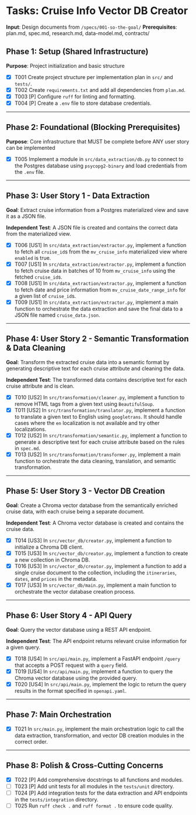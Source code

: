 # Tasks: Cruise Info Vector DB Creator

**Input**: Design documents from `/specs/001-so-the-goal/`
**Prerequisites**: plan.md, spec.md, research.md, data-model.md, contracts/

## Phase 1: Setup (Shared Infrastructure)

**Purpose**: Project initialization and basic structure

- [X] T001 Create project structure per implementation plan in `src/` and `tests/`.
- [X] T002 Create `requirements.txt` and add all dependencies from `plan.md`.
- [X] T003 [P] Configure `ruff` for linting and formatting.
- [X] T004 [P] Create a `.env` file to store database credentials.

---

## Phase 2: Foundational (Blocking Prerequisites)

**Purpose**: Core infrastructure that MUST be complete before ANY user story can be implemented

- [X] T005 Implement a module in `src/data_extraction/db.py` to connect to the Postgres database using `psycopg2-binary` and load credentials from the `.env` file.

---

## Phase 3: User Story 1 - Data Extraction

**Goal**: Extract cruise information from a Postgres materialized view and save it as a JSON file.

**Independent Test**: A JSON file is created and contains the correct data from the materialized view.

- [X] T006 [US1] In `src/data_extraction/extractor.py`, implement a function to fetch all `cruise_id`s from the `mv_cruise_info` materialized view where `enabled` is true.
- [X] T007 [US1] In `src/data_extraction/extractor.py`, implement a function to fetch cruise data in batches of 10 from `mv_cruise_info` using the fetched `cruise_id`s.
- [X] T008 [US1] In `src/data_extraction/extractor.py`, implement a function to fetch date and price information from `mv_cruise_date_range_info` for a given list of `cruise_id`s.
- [X] T009 [US1] In `src/data_extraction/extractor.py`, implement a main function to orchestrate the data extraction and save the final data to a JSON file named `cruise_data.json`.

---

## Phase 4: User Story 2 - Semantic Transformation & Data Cleaning

**Goal**: Transform the extracted cruise data into a semantic format by generating descriptive text for each cruise attribute and cleaning the data.

**Independent Test**: The transformed data contains descriptive text for each cruise attribute and is clean.

- [X] T010 [US2] In `src/transformation/cleaner.py`, implement a function to remove HTML tags from a given text using `BeautifulSoup`.
- [X] T011 [US2] In `src/transformation/translator.py`, implement a function to translate a given text to English using `googletrans`. It should handle cases where the `en` localization is not available and try other localizations.
- [X] T012 [US2] In `src/transformation/semantic.py`, implement a function to generate a descriptive text for each cruise attribute based on the rules in `spec.md`.
- [X] T013 [US2] In `src/transformation/transformer.py`, implement a main function to orchestrate the data cleaning, translation, and semantic transformation.

---

## Phase 5: User Story 3 - Vector DB Creation

**Goal**: Create a Chroma vector database from the semantically enriched cruise data, with each cruise being a separate document.

**Independent Test**: A Chroma vector database is created and contains the cruise data.

- [X] T014 [US3] In `src/vector_db/creator.py`, implement a function to initialize a Chroma DB client.
- [X] T015 [US3] In `src/vector_db/creator.py`, implement a function to create a new collection in Chroma DB.
- [X] T016 [US3] In `src/vector_db/creator.py`, implement a function to add a single cruise document to the collection, including the `itineraries`, `dates`, and `prices` in the metadata.
- [X] T017 [US3] In `src/vector_db/main.py`, implement a main function to orchestrate the vector database creation process.

---

## Phase 6: User Story 4 - API Query

**Goal**: Query the vector database using a REST API endpoint.

**Independent Test**: The API endpoint returns relevant cruise information for a given query.

- [X] T018 [US4] In `src/api/main.py`, implement a FastAPI endpoint `/query` that accepts a POST request with a `query` field.
- [X] T019 [US4] In `src/api/main.py`, implement a function to query the Chroma vector database using the provided query.
- [X] T020 [US4] In `src/api/main.py`, implement the logic to return the query results in the format specified in `openapi.yaml`.

---

## Phase 7: Main Orchestration

- [X] T021 In `src/main.py`, implement the main orchestration logic to call the data extraction, transformation, and vector DB creation modules in the correct order.

---

## Phase 8: Polish & Cross-Cutting Concerns

- [X] T022 [P] Add comprehensive docstrings to all functions and modules.
- [ ] T023 [P] Add unit tests for all modules in the `tests/unit` directory.
- [ ] T024 [P] Add integration tests for the data extraction and API endpoints in the `tests/integration` directory.
- [ ] T025 Run `ruff check .` and `ruff format .` to ensure code quality.
